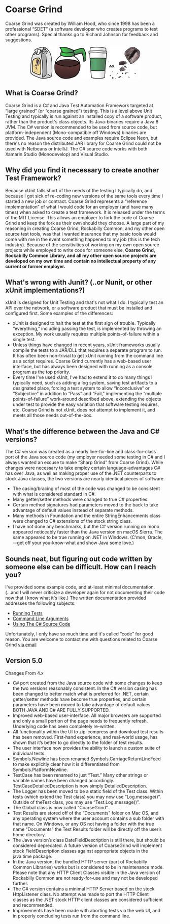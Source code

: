 # Coarse Grind

Coarse Grind was created by William Hood, who since 1998 has been a professional “SDET” (a software developer who creates programs to test other programs). Special thanks go to Richard Johnson for feedback and suggestions.

<p align="center">
	<img height=100 src="Docs/Icons/coffee_bag.png"/>
	<img height=100 src="Docs/Icons/coffee_pot.png"/>
	<img height=100 src="Docs/Icons/coffee_cup.png"/>
	<img height=100 src="Docs/Icons/coffee_beans.png"/>
</p>
       
## What is Coarse Grind?

Coarse Grind is a C# and Java Test Automation Framework targeted at “large grained” (or “coarse grained”) testing. This is a level above Unit Testing and typically is run against an installed copy of a software product, rather than the product's class objects. Its Java-binaries require a Java 8 JVM. The C# version is recommended to be used from source code, but platform-independent (Mono-compatible off Windows) binaries are provided. The Java source code and examples require Eclipse Neon, but there's no reason the distributed JAR library for Coarse Grind could not be used with Netbeans or IntelliJ. The C# source code works with both Xamarin Studio (Monodevelop) and Visual Studio.

## Why did you find it necessary to create another Test Framework?

Because xUnit falls short of the needs of the testing I typically do, and because I got sick of re-coding new versions of the same tools every time I started a new job or contract. Coarse Grind represents a “reference implementation” of what I would code for an employer (and have many times) when asked to create a test framework. It is released under the terms of the MIT License. This allows an employer to fork the code of Coarse Grind and keep the fork as their own should they choose. A large part of my reasoning in creating Coarse Grind, Rockabilly Common, and my other open source test tools, was that I wanted insurance that my basic tools would come with me in the event something happened to my job (this is the tech industry). Because of the sensitivities of working on my own open source projects while employed to write code for someone else, **Coarse Grind, Rockabilly Common Library, and all my other open source projects are developed on my own time and contain no intellectual property of any current or former employer.**

## What's wrong with Junit? (..or Nunit, or other xUnit implementations?)

xUnit is designed for Unit Testing and that's not what I do. I typically test an API over the network, or a software product that must be installed and configured first. Some examples of the differences:
- xUnit is designed to halt the test at the first sign of trouble. Typically “everything,” including passing the test, is implemented by throwing an exception. My work usually requires multiple points-of-failure within a single test.
- Unless things have changed in recent years, xUnit frameworks usually compile the tests to a JAR/DLL that requires a separate program to run. It has often been non-trivial to get xUnit running from the command line as a script requires. Coarse Grind currently has a web-based user interface, but has always been designed with running as a console program as the top priority.
- Every time I've used xUnit, I've had to extend it to do many things I typically need, such as adding a log system, saving test artifacts to a designated place, forcing a test system to allow “Inconclusive” or “Subjective” in addition to “Pass” and “Fail,” implementing the “multiple points-of-failure” work-around described above, extending the objects under test to provide the easy variation that software testing requires, etc. Coarse Grind is not xUnit, does not attempt to implement it, and meets all those needs out-of-the-box.

## What's the difference between the Java and C# versions?

The C# version was created as a nearly line-for-line and class-for-class port of the Java source code (my employer needed some testing in C# and I always wanted an excuse to make “Sharp Grind” from Coarse Grind). While changes were necessary to take employ certain language-advantages C# has over Java, as well as making proper use of the .NET counterparts to stock Java classes, the two versions are nearly identical pieces of software.
- The casing/bracing of most of the code was changed to be consistent with what is considered standard in C#.
- Many getter/setter methods were changed to true C# properties.
- Certain method signatures had parameters moved to the back to take advantage of
default values instead of separate methods.
- Many methods in Foundation and the entire StringEnhancements class were changed
to C# extensions of the stock string class.
- I have not done any benchmarks, but the C# version running on mono appeared
noticeably faster than the Java version on macOS Sierra. The same appeared to be true running on .NET in Windows. (C’mon, Oracle, --get off your you-know-what and show Java some love.)

## Sounds neat, but figuring out code written by someone else can be difficult. How can I reach you?

I've provided some example code, and at-least minimal documentation. (...and I will never criticize a developer again for not documenting their code now that I know what it's like.) The written documentation provided addresses the following subjects:
- [Running Tests](Docs/RunningTests.md)
- [Command Line Arguments](Docs/CommandLineArguments.md)
- [Using The C# Source Code](Docs/UsingTheCSharpSourceCode.md)

Unfortunately, I only have so much time and it's called “code” for good reason. You are welcome to contact me with questions related to Coarse Grind [via email](mailto:william.arthur.hood@gmail.com)

## Version 5.0

Changes From 4.x
- C# port created from the Java source code with some changes to keep the two versions reasonably consistent. In the C# version casing has been changed to better match what is preferred for .NET, certain getter/setter methods have become true properties, and certain parameters have been moved to take advantage of default values. BOTH JAVA AND C# ARE FULLY SUPPORTED.
- Improved web-based user-interface. All major browsers are supported and only a small portion of the page needs to frequently refresh. Underlying code has been completely re-written.
- All functionality within the UI to zip-compress and download test results has been removed. First-hand experience, and real-world usage, has shown that it’s better to go directly to the folder of test results.
- The user interface now provides the ability to launch a custom suite of individual tests.
- Symbols.Newline has been renamed Symbols.CarriageReturnLineFeed to make explicitly clear
how it is differentiated from Symbols.PlatformNewline.
- TestCase has been renamed to just “Test.” Many other strings or variable names have been
changed accordingly. TestCaseDetailedDescription is now simply DetailedDescription.
- The Logger has been moved to be a static field of the Test class. Within tests (which extend the
Test class) you may now use “Log.message()”. Outside of theTest class, you may use
“Test.Log.message()”.
- The Global class is now called “CoarseGrind”.
- Test Results are stored off of the “Documents” folder on Mac OS, and any operating system
where the user account contains a sub folder with that name. On Windows, or any OS not having a folder with the true name “Documents” the Test Results folder will be directly off the user’s home directory.
- The Java version’s class DateFieldDescription is still there, but should be considered deprecated. A future version of CoarseGrind will implement stock FieldDescription classes against appropriate objects in the java.time package.
- In the Java version, the bundled HTTP server (part of Rockabilly Common Libraries) works but is considered to be in maintenance mode. Please note that any HTTP Client Classes visible in the Java version of Rockabilly Common are not ready-for-use and may not be developed further.
- The C# version contains a minimal HTTP Server based on the stock HttpListener class. No attempt was made to port the HTTP Client classes as the .NET stock HTTP client classes are considered sufficient and recommended.
- Improvements have been made with aborting tests via the web UI, and in properly concluding tests run from the command line.
